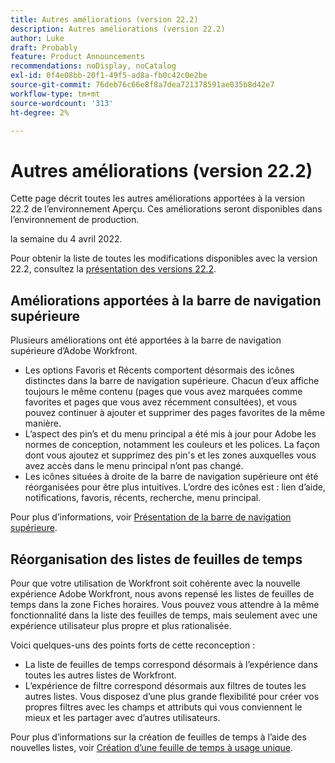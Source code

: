 ```yaml
---
title: Autres améliorations (version 22.2)
description: Autres améliorations (version 22.2)
author: Luke
draft: Probably
feature: Product Announcements
recommendations: noDisplay, noCatalog
exl-id: 0f4e08bb-20f1-49f5-ad8a-fb0c42c0e2be
source-git-commit: 76deb76c66e8f8a7dea721378591ae035b8d42e7
workflow-type: tm+mt
source-wordcount: '313'
ht-degree: 2%

---
```


# Autres améliorations (version 22.2)

Cette page décrit toutes les autres améliorations apportées à la version 22.2 de l’environnement Aperçu. Ces améliorations seront disponibles dans l’environnement de production.

<!--
<MadCap:conditionalText data-mc-conditions="QuicksilverOrClassic.Draft mode">
in January 2022
</MadCap:conditionalText>
-->

la semaine du 4 avril 2022.

Pour obtenir la liste de toutes les modifications disponibles avec la version 22.2, consultez la [présentation des versions 22.2](../../../product-announcements/product-releases/22.2-release-activity/22-2-release-overview.md).

## Améliorations apportées à la barre de navigation supérieure

Plusieurs améliorations ont été apportées à la barre de navigation supérieure d’Adobe Workfront.

* Les options Favoris et Récents comportent désormais des icônes distinctes dans la barre de navigation supérieure. Chacun d’eux affiche toujours le même contenu (pages que vous avez marquées comme favorites et pages que vous avez récemment consultées), et vous pouvez continuer à ajouter et supprimer des pages favorites de la même manière.
* L’aspect des pin’s et du menu principal a été mis à jour pour Adobe les normes de conception, notamment les couleurs et les polices. La façon dont vous ajoutez et supprimez des pin&#39;s et les zones auxquelles vous avez accès dans le menu principal n’ont pas changé.
* Les icônes situées à droite de la barre de navigation supérieure ont été réorganisées pour être plus intuitives. L’ordre des icônes est : lien d’aide, notifications, favoris, récents, recherche, menu principal.

Pour plus d’informations, voir [Présentation de la barre de navigation supérieure](../../../workfront-basics/the-new-workfront-experience/global-navigation-overview.md).

## Réorganisation des listes de feuilles de temps

Pour que votre utilisation de Workfront soit cohérente avec la nouvelle expérience Adobe Workfront, nous avons repensé les listes de feuilles de temps dans la zone Fiches horaires. Vous pouvez vous attendre à la même fonctionnalité dans la liste des feuilles de temps, mais seulement avec une expérience utilisateur plus propre et plus rationalisée.

Voici quelques-uns des points forts de cette reconception :

* La liste de feuilles de temps correspond désormais à l’expérience dans toutes les autres listes de Workfront.
* L’expérience de filtre correspond désormais aux filtres de toutes les autres listes. Vous disposez d’une plus grande flexibilité pour créer vos propres filtres avec les champs et attributs qui vous conviennent le mieux et les partager avec d’autres utilisateurs.

Pour plus d’informations sur la création de feuilles de temps à l’aide des nouvelles listes, voir [Création d’une feuille de temps à usage unique](../../../timesheets/create-and-manage-timesheets/create-tmshts.md).

